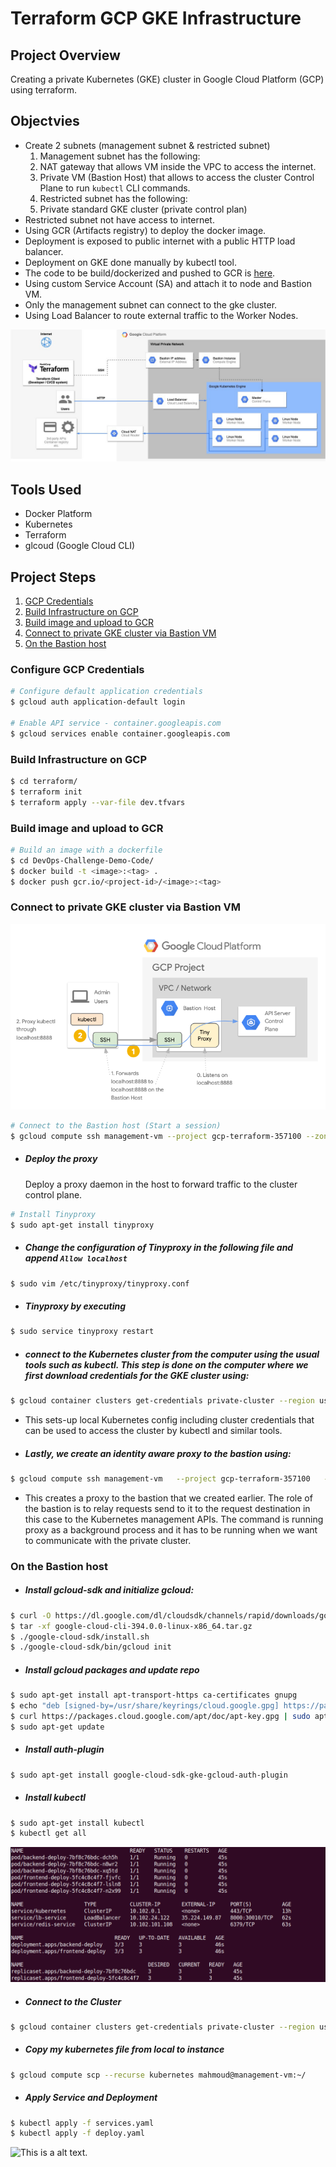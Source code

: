 # Terraform GCP GKE Infrastructure

## Project Overview
Creating a private Kubernetes (GKE) cluster in Google Cloud Platform (GCP) using terraform.

## Objectvies

* Create 2 subnets (management subnet & restricted subnet)
  1. Management subnet has the following:
    1. NAT gateway that allows VM inside the VPC to access the internet.
    1. Private VM (Bastion Host) that allows to access the cluster Control Plane to run `kubectl` CLI commands.
  1. Restricted subnet has the following:
    1. Private standard GKE cluster (private control plan)
* Restricted subnet not have access to internet.
* Using GCR (Artifacts registry) to deploy the docker image.
* Deployment is exposed to public internet with a public HTTP load balancer.
* Deployment on GKE done manually by kubectl tool.
* The code to be build/dockerized and pushed to GCR is [here](https://github.com/atefhares/DevOps-Challenge-Demo-Code).
* Using custom Service Account (SA) and attach it to node and Bastion VM.
* Only the management subnet can connect to the gke cluster.
* Using Load Balancer to route external traffic to the Worker Nodes.

![This is a alt text.](/images/private-gke-2.jpeg)


## Tools Used

* Docker Platform
* Kubernetes
* Terraform
* glcoud (Google Cloud CLI)


## Project Steps

1. [GCP Credentials](#Configure-GCP-Credentials)
1. [Build Infrastructure on GCP](#Build-Infrastructure-on-GCP)
1. [Build image and upload to GCR](#Build-image-and-upload-to-GCR)
1. [Connect to private GKE cluster via Bastion VM](#Connect-to-private-GKE-cluster-via-Bastion-VM)
1. [On the Bastion host](#on-the-bastion-host)


### Configure GCP Credentials
```bash
# Configure default application credentials
$ gcloud auth application-default login

# Enable API service - container.googleapis.com
$ gcloud services enable container.googleapis.com

```


### Build Infrastructure on GCP
```bash
$ cd terraform/
$ terraform init
$ terraform apply --var-file dev.tfvars 
```

### Build image and upload to GCR

```bash
# Build an image with a dockerfile
$ cd DevOps-Challenge-Demo-Code/
$ docker build -t <image>:<tag> .
$ docker push gcr.io/<project-id>/<image>:<tag>
```

### Connect to private GKE cluster via Bastion VM
![This is a alt text.](/images/private-gke.png)
```bash
# Connect to the Bastion host (Start a session)
$ gcloud compute ssh management-vm --project gcp-terraform-357100 --zone us-central1-a
```

- ##### Deploy the proxy
   Deploy a proxy daemon in the host to forward traffic to the cluster control plane.
```bash
# Install Tinyproxy
$ sudo apt-get install tinyproxy
```

- ##### Change the configuration of Tinyproxy in the following file and append `Allow localhost`
```bash
$ sudo vim /etc/tinyproxy/tinyproxy.conf
```

- ##### Tinyproxy by executing
```bash
$ sudo service tinyproxy restart
```

- ##### connect to the Kubernetes cluster from the computer using the usual tools such as kubectl. This step is done on the computer where we first download credentials for the GKE cluster using:
```bash
$ gcloud container clusters get-credentials private-cluster --region us-central1 --project gcp-terraform-357100
```

- This sets-up local Kubernetes config including cluster credentials that can be used to access the cluster by kubectl and similar tools.

- ##### Lastly, we create an identity aware proxy to the bastion using:
```bash
$ gcloud compute ssh management-vm   --project gcp-terraform-357100   --zone us-central1-a   --  -L 8888:localhost:8888 -N -q -f
```

 - This creates a proxy to the bastion that we created earlier. The role of the bastion is to relay requests send to it to the request destination in this case to the Kubernetes management APIs. The command is running proxy as a background process and it has to be running when we want to communicate with the private cluster.
 
### On the Bastion host

- #####  Install gcloud-sdk and initialize gcloud:
```bash
$ curl -O https://dl.google.com/dl/cloudsdk/channels/rapid/downloads/google-cloud-cli-394.0.0-linux-x86_64.tar.gz
$ tar -xf google-cloud-cli-394.0.0-linux-x86_64.tar.gz
$ ./google-cloud-sdk/install.sh
$ ./google-cloud-sdk/bin/gcloud init
```

- ##### Install gcloud packages and update repo
```bash
$ sudo apt-get install apt-transport-https ca-certificates gnupg
$ echo "deb [signed-by=/usr/share/keyrings/cloud.google.gpg] https://packages.cloud.google.com/apt cloud-sdk main" | sudo tee -a /etc/apt/sources.list.d/google-cloud-sdk.list
$ curl https://packages.cloud.google.com/apt/doc/apt-key.gpg | sudo apt-key --keyring /usr/share/keyrings/cloud.google.gpg add -
$ sudo apt-get update
```

- ##### Install auth-plugin 
```bash
$ sudo apt-get install google-cloud-sdk-gke-gcloud-auth-plugin
```

- ##### Install kubectl 
```bash
$ sudo apt-get install kubectl
$ kubectl get all
```
![This is a alt text.](/images/deploy.png)

- ##### Connect to the Cluster
```bash
$ gcloud container clusters get-credentials private-cluster --region us-central1 --project gcp-terraform-357100
```

- ##### Copy my kubernetes file from local to instance 
```bash
$ gcloud compute scp --recurse kubernetes mahmoud@management-vm:~/
```

- ##### Apply Service and Deployment
```bash
$ kubectl apply -f services.yaml
$ kubectl apply -f deploy.yaml
```

![This is a alt text.](/images/lb.png)